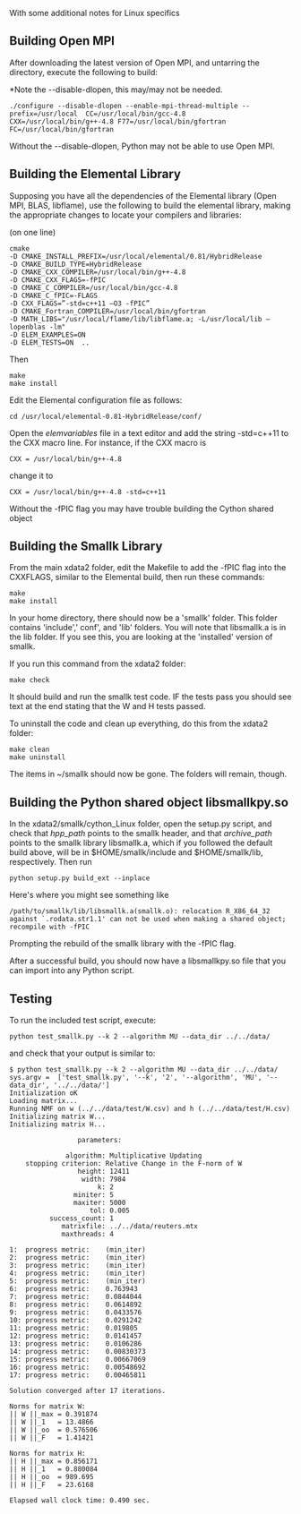With some additional notes for Linux specifics

Building Open MPI
-----------------
After downloading the latest version of Open MPI, and untarring the directory, execute the following to build:

*Note the --disable-dlopen, this may/may not be needed.

	./configure --disable-dlopen --enable-mpi-thread-multiple --prefix=/usr/local  CC=/usr/local/bin/gcc-4.8 CXX=/usr/local/bin/g++-4.8 F77=/usr/local/bin/gfortran  FC=/usr/local/bin/gfortran

Without the --disable-dlopen, Python may not be able to use Open MPI.

Building the Elemental Library
------------------------------
Supposing you have all the dependencies of the Elemental library (Open MPI, BLAS, libflame), use the following to build the elemental library, making the appropriate changes to locate your compilers and libraries:

(on one line) 

	cmake 
	-D CMAKE_INSTALL_PREFIX=/usr/local/elemental/0.81/HybridRelease 
	-D CMAKE_BUILD_TYPE=HybridRelease 
	-D CMAKE_CXX_COMPILER=/usr/local/bin/g++-4.8 
	-D CMAKE_CXX_FLAGS=-fPIC
	-D CMAKE_C_COMPILER=/usr/local/bin/gcc-4.8
	-D CMAKE_C_fPIC=-FLAGS
	-D CXX_FLAGS=”-std=c++11 –O3 -fPIC” 
	-D CMAKE_Fortran_COMPILER=/usr/local/bin/gfortran 
	-D MATH_LIBS="/usr/local/flame/lib/libflame.a; -L/usr/local/lib –lopenblas -lm"
	-D ELEM_EXAMPLES=ON
	-D ELEM_TESTS=ON  ..
	
Then
 
	make
	make install

Edit the Elemental configuration file as follows:

	cd /usr/local/elemental-0.81-HybridRelease/conf/

Open the <i>elemvariables</i> file in a text editor and add the string -std=c++11 to the CXX macro line. For instance, if the CXX macro is

	CXX = /usr/local/bin/g++-4.8

change it to

	CXX = /usr/local/bin/g++-4.8 -std=c++11
	
Without the -fPIC flag you may have trouble building the Cython shared object

Building the Smallk Library
------------------------
From the main xdata2 folder, edit the Makefile to add the -fPIC flag into the CXXFLAGS, similar to the Elemental build, then run these commands:

	make
	make install

In your home directory, there should now be a 'smallk' folder.  This folder contains 'include',' conf', and 'lib' folders.  You will note that libsmallk.a is in the lib folder.  If you see this, you are looking at the 'installed' version of smallk.

If you run this command from the xdata2 folder:

	make check

It should build and run the smallk test code.  IF the tests pass you should see text at the end stating that the W and H tests passed.

To uninstall the code and clean up everything, do this from the xdata2 folder:

	make clean
	make uninstall

The items in ~/smallk should now be gone.  The folders will remain, though.

Building the Python shared object libsmallkpy.so
-------------------------------------------
In the xdata2/smallk/cython\_Linux folder, open the setup.py script, and check that <i>hpp\_path</i> points to the smallk header, and that <i>archive_path</i> points to the smallk library libsmallk.a, which if you followed the default build above, will be in $HOME/smallk/include and $HOME/smallk/lib, respectively. Then run

	python setup.py build_ext --inplace
	
Here's where you might see something like

	/path/to/smallk/lib/libsmallk.a(smallk.o): relocation R_X86_64_32 against `.rodata.str1.1' can not be used when making a shared object; recompile with -fPIC
	
Prompting the rebuild of the smallk library with the -fPIC flag.

After a successful build, you should now have a libsmallkpy.so file that you can import into any Python script. 

Testing
-------
To run the included test script, execute:

	python test_smallk.py --k 2 --algorithm MU --data_dir ../../data/
	
and check that your output is similar to:

	$ python test_smallk.py --k 2 --algorithm MU --data_dir ../../data/
	sys.argv =  ['test_smallk.py', '--k', '2', '--algorithm', 'MU', '--data_dir', '../../data/']
	Initialization oK
	Loading matrix...
	Running NMF on w (../../data/test/W.csv) and h (../../data/test/H.csv)
	Initializing matrix W...
	Initializing matrix H...

		             parameters: 

			      algorithm: Multiplicative Updating
		stopping criterion: Relative Change in the F-norm of W
			         height: 12411
			          width: 7984
			              k: 2
			        miniter: 5
			        maxiter: 5000
			            tol: 0.005
			  success_count: 1
			     matrixfile: ../../data/reuters.mtx
			     maxthreads: 4

	1:	progress metric: 	(min_iter)
	2:	progress metric: 	(min_iter)
	3:	progress metric: 	(min_iter)
	4:	progress metric: 	(min_iter)
	5:	progress metric: 	(min_iter)
	6:	progress metric:	0.763943
	7:	progress metric:	0.0844044
	8:	progress metric:	0.0614892
	9:	progress metric:	0.0433576
	10:	progress metric:	0.0291242
	11:	progress metric:	0.019805
	12:	progress metric:	0.0141457
	13:	progress metric:	0.0106286
	14:	progress metric:	0.00830373
	15:	progress metric:	0.00667069
	16:	progress metric:	0.00548692
	17:	progress metric:	0.00465811

	Solution converged after 17 iterations.

	Norms for matrix W: 
	|| W ||_max = 0.391874
	|| W ||_1   = 13.4866
	|| W ||_oo  = 0.576506
	|| W ||_F   = 1.41421

	Norms for matrix H: 
	|| H ||_max = 0.856171
	|| H ||_1   = 0.880084
	|| H ||_oo  = 989.695
	|| H ||_F   = 23.6168

	Elapsed wall clock time: 0.490 sec.

